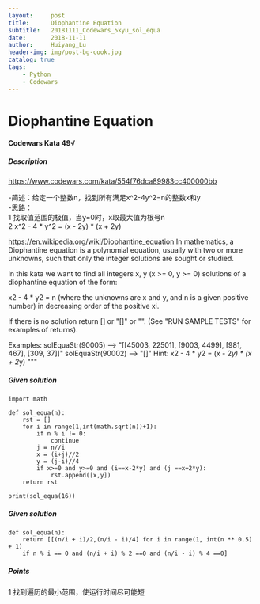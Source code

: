 ```yaml
---
layout:     post
title:      Diophantine Equation
subtitle:   20181111_Codewars_5kyu_sol_equa
date:       2018-11-11
author:     Huiyang_Lu
header-img: img/post-bg-cook.jpg
catalog: true
tags:
    - Python
    - Codewars
---
```

# Diophantine Equation
#### Codewars Kata 49√
##### Description
https://www.codewars.com/kata/554f76dca89983cc400000bb
  
-简述：给定一个整数n，找到所有满足x^2-4y^2=n的整数x和y  
-思路：  
1 找取值范围的极值，当y=0时，x取最大值为根号n  
2 x^2 - 4 * y^2 = (x - 2y) * (x + 2y)  

https://en.wikipedia.org/wiki/Diophantine_equation
In mathematics, a Diophantine equation is a polynomial equation, usually with two or more unknowns, such that only the integer solutions are sought or studied.

In this kata we want to find all integers x, y (x >= 0, y >= 0) solutions of a diophantine equation of the form:

x2 - 4 * y2 = n
(where the unknowns are x and y, and n is a given positive number) in decreasing order of the positive xi.

If there is no solution return [] or "[]" or "". (See "RUN SAMPLE TESTS" for examples of returns).

Examples:
solEquaStr(90005) --> "[[45003, 22501], [9003, 4499], [981, 467], [309, 37]]"
solEquaStr(90002) --> "[]"
Hint:
x2 - 4 * y2 = (x - 2*y) * (x + 2*y)
"""

##### Given solution
    import math

    def sol_equa(n):
        rst = []
        for i in range(1,int(math.sqrt(n))+1):
            if n % i != 0:
                continue
            j = n//i
            x = (i+j)//2
            y = (j-i)//4
            if x>=0 and y>=0 and (i==x-2*y) and (j ==x+2*y):
                rst.append([x,y])
        return rst

    print(sol_equa(16))

##### Given solution
    def sol_equa(n):
        return [[(n/i + i)/2,(n/i - i)/4] for i in range(1, int(n ** 0.5) + 1)
        if n % i == 0 and (n/i + i) % 2 ==0 and (n/i - i) % 4 ==0]

##### Points  
1 找到遍历的最小范围，使运行时间尽可能短

